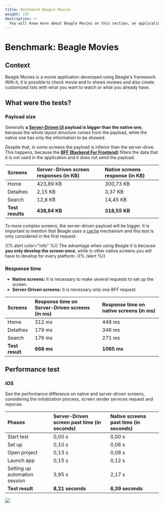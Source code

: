 ```yaml
---
title: Benchmark Beagle Movies
weight: 237
description: >-
  You will know more about Beagle Movies on this section, an application developed using Beagle.
---
```


# Benchmark: Beagle Movies

## Context

Beagle Movies is a movie application developed using Beagle's framework. With it, it is possible to check movie and tv shows reviews and also create customized lists with what you want to watch or what you already have.

## What were the tests?

### Payload size

Generally **a [**Server-Driven UI**](/key-concepts#server-driven-ui) payload is bigger than the native one**, because the whole layout structure comes from the payload, while the native one has only the information to be showed.

Despite that, in some screens the payload is inferior than the server-drive. This happens, because the [**BFF \(Backend For Frontend\)**](/key-concepts#backend-for-frontend) filters the data that it is not used in the application and it does not send the payload.

| Screens          | Server-Driven screen responses \(in KB\) | Native screens response \(in KB\) |
| :--------------- | :--------------------------------------- | :-------------------------------- |
| Home             | 423,89 KB                                | 300,73 KB                         |
| Detalhes         | 2,15 KB                                  | 3,37 KB                           |
| Search           | 12,8 KB                                  | 14,45 KB                          |
| **Test results** | **438,84 KB**                            | **318,55 KB**                     |

To more complex screens, the server-driven payload will be bigger. It is important to mention that Beagle uses a [cache](/resources/cache/) mechanism and this test is only considered in the first request.

{{% alert color="info" %}}
The advantage when using Beagle it is because **you only develop the screen once**, while in other native screens you will have to develop for every platform.
{{% /alert %}}

### Response time

- **Native screens:** It is necessary to make several requests to set up the screen.
- **Server-Driven screens:** It is necessary only one BFF request.

| Screens         | Response time on Server-Driven screens \(in ms\) | Response time on native screens \(in ms\) |
| :-------------- | :----------------------------------------------- | :---------------------------------------- |
| Home            | 312 ms                                           | 448 ms                                    |
| Detalhes        | 179 ms                                           | 346 ms                                    |
| Search          | 176 ms                                           | 271 ms                                    |
| **Test result** | **668 ms**                                       | **1065 ms**                               |

## Performance test

### iOS

See the performance difference on native and server-driven screens, considering the initialization process, screen render services request and reponse.

| Phases                        | Server-Driven screen past time \(in seconds\) | Native screens past time \(in seconds\) |
| :---------------------------- | :-------------------------------------------- | :-------------------------------------- |
| Start test                    | 0,00 s                                        | 0,00 s                                  |
| Set up                        | 0,10 s                                        | 0,06 s                                  |
| Open project                  | 0,13 s                                        | 0,08 s                                  |
| Launch app                    | 0,15 s                                        | 0,12 s                                  |
| Setting up automation session | 3,95 s                                        | 2,17 s                                  |
| **Test result**               | **8,21 seconds**                              | **6,39 seconds**                        |

![](/docs-beagle/comparativo-ios-v1-1-.gif)
